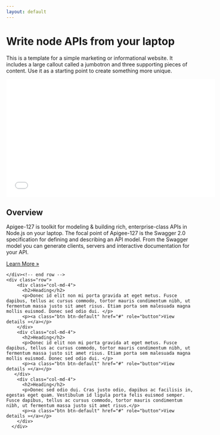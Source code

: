 ```yaml
---
layout: default
---
```

<div class="jumbotron">
  <div class="container">
    <h1>Write node APIs from your laptop</h1>
    <p>This is a template for a simple marketing or informational website. It includes a large callout called a jumbotron and three supporting pieces of content. Use it as a starting point to create something more unique.</p>
  </div>

</div>

<div class="container">
  <!-- Example row of columns -->
  <div class="row">
    <div class="col-md-6">
      <iframe width="560" height="315" src="//www.youtube.com/embed/xc8LxQSxr_Y" frameborder="0" allowfullscreen>
      </iframe>
    </div>
    <div class="col-md-6">
      <h2>Overview</h2>
      <p>
        Apigee-127 is toolkit for modeling & building rich, enterprise-class APIs in Node.js on your laptop.  The focal point of Apigee-127 is the Swagger 2.0 specification for defining and describing an API model.  From the Swagger model you can generate clients, servers and interactive documentation for your API.</p>
        <p><a class="btn btn-default" href="#" role="button">Learn More »</a></p>
      </div>

    </div><!-- end row -->
    <div class="row">
        <div class="col-md-4">
          <h2>Heading</h2>
          <p>Donec id elit non mi porta gravida at eget metus. Fusce dapibus, tellus ac cursus commodo, tortor mauris condimentum nibh, ut fermentum massa justo sit amet risus. Etiam porta sem malesuada magna mollis euismod. Donec sed odio dui. </p>
          <p><a class="btn btn-default" href="#" role="button">View details »</a></p>
        </div>
        <div class="col-md-4">
          <h2>Heading</h2>
          <p>Donec id elit non mi porta gravida at eget metus. Fusce dapibus, tellus ac cursus commodo, tortor mauris condimentum nibh, ut fermentum massa justo sit amet risus. Etiam porta sem malesuada magna mollis euismod. Donec sed odio dui. </p>
          <p><a class="btn btn-default" href="#" role="button">View details »</a></p>
       </div>
        <div class="col-md-4">
          <h2>Heading</h2>
          <p>Donec sed odio dui. Cras justo odio, dapibus ac facilisis in, egestas eget quam. Vestibulum id ligula porta felis euismod semper. Fusce dapibus, tellus ac cursus commodo, tortor mauris condimentum nibh, ut fermentum massa justo sit amet risus.</p>
          <p><a class="btn btn-default" href="#" role="button">View details »</a></p>
        </div>
      </div>

  </div>






